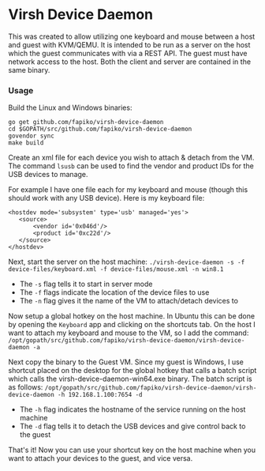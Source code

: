 # Virsh Device Daemon

This was created to allow utilizing one keyboard and mouse between a host and guest with KVM/QEMU. It is intended to
be run as a server on the host which the guest communicates with via a REST API. The guest must have network access
to the host. Both the client and server are contained in the same binary.

### Usage

Build the Linux and Windows binaries:
```
go get github.com/fapiko/virsh-device-daemon
cd $GOPATH/src/github.com/fapiko/virsh-device-daemon
govendor sync
make build
```

Create an xml file for each device you wish to attach & detach from the VM. The command ```lsusb``` can be used to 
find the vendor and product IDs for the USB devices to manage.

For example I have one file each for my keyboard and mouse (though this should work with any USB device). Here is my
keyboard file:
```
<hostdev mode='subsystem' type='usb' managed='yes'>
   <source>
       <vendor id='0x046d'/>
       <product id='0xc22d'/>
   </source>
</hostdev>
```

Next, start the server on the host machine:
```./virsh-device-daemon -s -f device-files/keyboard.xml -f device-files/mouse.xml -n win8.1```

  * The ```-s``` flag tells it to start in server mode
  * The ```-f``` flags indicate the location of the device files to use
  * The ```-n``` flag gives it the name of the VM to attach/detach devices to
  
Now setup a global hotkey on the host machine. In Ubuntu this can be done by opening the ```Keyboard``` app and
clicking on the shortcuts tab. On the host I want to attach my keyboard and mouse to the VM, so I add the command:
```/opt/gopath/src/github.com/fapiko/virsh-device-daemon/virsh-device-daemon -a```

Next copy the binary to the Guest VM. Since my guest is Windows, I use shortcut placed on the desktop for the global
hotkey that calls a batch script which calls the virsh-device-daemon-win64.exe binary. The batch script is as
follows:
```/opt/gopath/src/github.com/fapiko/virsh-device-daemon/virsh-device-daemon -h 192.168.1.100:7654 -d```

  * The ```-h``` flag indicates the hostname of the service running on the host machine
  * The ```-d``` flag tells it to detach the USB devices and give control back to the guest
  
That's it! Now you can use your shortcut key on the host machine when you want to attach your devices to the guest,
and vice versa.